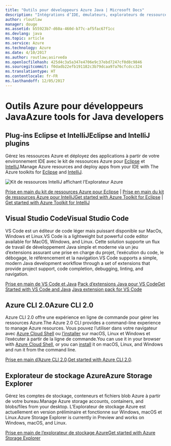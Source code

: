 ```yaml
---
title: "Outils pour développeurs Azure Java | Microsoft Docs"
description: "Intégrations d’IDE, émulateurs, explorateurs de ressources et interfaces de ligne de commande pour développeurs Azure Java."
author: rloutlaw
manager: douge
ms.assetid: b55923b7-d60a-460d-b77c-af5fac67f1cc
ms.devlang: java
ms.topic: article
ms.service: Azure
ms.technology: Azure
ms.date: 4/10/2017
ms.author: routlaw;asirveda
ms.openlocfilehash: 425d4c3a5a347e4706e9c37ebd7247cf0d8c9846
ms.sourcegitcommit: f0dadb22efb191182c3b79dcaa97a76cfcdcc324
ms.translationtype: HT
ms.contentlocale: fr-FR
ms.lasthandoff: 12/05/2017
---
```

# <a name="azure-tools-for-java-developers"></a><span data-ttu-id="a2967-103">Outils Azure pour développeurs Java</span><span class="sxs-lookup"><span data-stu-id="a2967-103">Azure tools for Java developers</span></span>

## <a name="eclipse-and-intellij-plugins"></a><span data-ttu-id="a2967-104">Plug-ins Eclipse et IntelliJ</span><span class="sxs-lookup"><span data-stu-id="a2967-104">Eclipse and IntelliJ plugins</span></span>

<span data-ttu-id="a2967-105">Gérez les ressources Azure et déployez des applications à partir de votre environnement IDE avec le kit de ressources Azure pour [Eclipse](eclipse/azure-toolkit-for-eclipse.md) et [IntelliJ](intellij/azure-toolkit-for-intellij.md).</span><span class="sxs-lookup"><span data-stu-id="a2967-105">Manage Azure resources and deploy apps from your IDE with The Azure toolkits for [Eclipse](eclipse/azure-toolkit-for-eclipse.md) and [IntelliJ](intellij/azure-toolkit-for-intellij.md).</span></span>   

![Kit de ressources IntelliJ affichant l’Explorateur Azure](media/intelliJ-azure-explorer.png)

<span data-ttu-id="a2967-107">[Prise en main du kit de ressources Azure pour Eclipse](https://docs.microsoft.com/azure/app-service-web/app-service-web-eclipse-create-hello-world-web-app) | [Prise en main du kit de ressources Azure pour IntelliJ](https://docs.microsoft.com/azure/app-service-web/app-service-web-intellij-create-hello-world-web-app)</span><span class="sxs-lookup"><span data-stu-id="a2967-107">[Get started with Azure Toolkit for Eclipse](https://docs.microsoft.com/azure/app-service-web/app-service-web-eclipse-create-hello-world-web-app) | [Get started with Azure Toolkit for IntelliJ](https://docs.microsoft.com/azure/app-service-web/app-service-web-intellij-create-hello-world-web-app)</span></span> 

## <a name="visual-studio-code"></a><span data-ttu-id="a2967-108">Visual Studio Code</span><span class="sxs-lookup"><span data-stu-id="a2967-108">Visual Studio Code</span></span>

<span data-ttu-id="a2967-109">VS Code est un éditeur de code léger mais puissant disponible sur MacOs, Windows et Linux.</span><span class="sxs-lookup"><span data-stu-id="a2967-109">VS Code is a lightweight but powerful code editor available for MacOS, Windows, and Linux.</span></span> <span data-ttu-id="a2967-110">Cette solution supporte un flux de travail de développement Java simple et moderne via un jeu d’extensions assurant une prise en charge du projet, l’exécution du code, le débogage, le référencement et la navigation.</span><span class="sxs-lookup"><span data-stu-id="a2967-110">VS Code supports a simple, modern Java development workflow through a set of extensions that provide project support, code completion, debugging, linting, and navigation.</span></span>

<span data-ttu-id="a2967-111">[Prise en main de VS Code et Java](https://code.visualstudio.com/docs/java)
[Pack d’extensions Java pour VS Code](https://code.visualstudio.com/docs/java/extensions)</span><span class="sxs-lookup"><span data-stu-id="a2967-111">[Get Started with VS Code and Java](https://code.visualstudio.com/docs/java)
[Java extension pack for VS Code](https://code.visualstudio.com/docs/java/extensions)</span></span>  

## <a name="azure-cli-20"></a><span data-ttu-id="a2967-112">Azure CLI 2.0</span><span class="sxs-lookup"><span data-stu-id="a2967-112">Azure CLI 2.0</span></span>

<span data-ttu-id="a2967-113">Azure CLI 2.0 offre une expérience en ligne de commande pour gérer les ressources Azure.</span><span class="sxs-lookup"><span data-stu-id="a2967-113">The Azure 2.0 CLI provides a command-line experience to manage Azure resources.</span></span> <span data-ttu-id="a2967-114">Vous pouvez l’utiliser dans votre navigateur avec [Azure Cloud Shell](https://docs.microsoft.com/azure/cloud-shell/overview) ou [l’installer](https://docs.microsoft.com/cli/azure/install-azure-cli) sur macOS, Linux et Windows et l’exécuter à partir de la ligne de commande.</span><span class="sxs-lookup"><span data-stu-id="a2967-114">You can use it in your browser with [Azure Cloud Shell](https://docs.microsoft.com/azure/cloud-shell/overview), or you can [install](https://docs.microsoft.com/cli/azure/install-azure-cli) it on macOS, Linux, and Windows and run it from the command line.</span></span>

<span data-ttu-id="a2967-115">[Prise en main d’Azure CLI 2.0](https://docs.microsoft.com/cli/azure/get-started-with-azure-cli).</span><span class="sxs-lookup"><span data-stu-id="a2967-115">[Get started with Azure CLI 2.0](https://docs.microsoft.com/cli/azure/get-started-with-azure-cli).</span></span>

## <a name="azure-storage-explorer"></a><span data-ttu-id="a2967-116">Explorateur de stockage Azure</span><span class="sxs-lookup"><span data-stu-id="a2967-116">Azure Storage Explorer</span></span> 

<span data-ttu-id="a2967-117">Gérez les comptes de stockage, conteneurs et fichiers blob Azure à partir de votre bureau.</span><span class="sxs-lookup"><span data-stu-id="a2967-117">Manage Azure storage accounts, containers, and blobs/files from your desktop.</span></span> <span data-ttu-id="a2967-118">L’Explorateur de stockage Azure est actuellement en version préliminaire et fonctionne sur Windows, macOS et Linux.</span><span class="sxs-lookup"><span data-stu-id="a2967-118">Azure Storage Explorer is currently in Preview and works on Windows, macOS, and Linux.</span></span>

[<span data-ttu-id="a2967-119">Prise en main de l’explorateur de stockage Azure</span><span class="sxs-lookup"><span data-stu-id="a2967-119">Get started with Azure Storage Explorer</span></span>](https://docs.microsoft.com/azure/vs-azure-tools-storage-manage-with-storage-explorer)